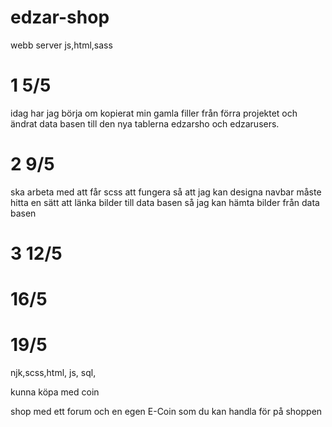 


# edzar-shop
webb server 
js,html,sass
# 1 5/5
idag har jag börja om kopierat min gamla filler från förra projektet och ändrat data basen till den nya tablerna edzarsho och edzarusers. 

 



# 2 9/5
ska arbeta med att får scss att fungera så att jag kan designa navbar 
måste hitta en sätt att länka bilder till data basen så jag kan hämta bilder från data basen
# 3 12/5
# 16/5
# 19/5
njk,scss,html, js, sql, 

kunna köpa med coin 

shop med ett forum och en egen E-Coin som du kan handla för på shoppen




 